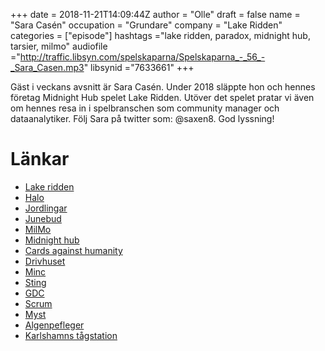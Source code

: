 +++
date = 2018-11-21T14:09:44Z
author = "Olle"
draft = false
name = "Sara Casén"
occupation = "Grundare"
company = "Lake Ridden"
categories = ["episode"]
hashtags ="lake ridden, paradox, midnight hub, tarsier, milmo"
audiofile ="http://traffic.libsyn.com/spelskaparna/Spelskaparna_-_56_-_Sara_Casen.mp3"
libsynid ="7633661"
+++

Gäst i veckans avsnitt är Sara Casén. Under 2018 släppte hon och hennes företag Midnight Hub spelet Lake Ridden. Utöver det  spelet pratar vi även om hennes resa in i spelbranschen som community manager och dataanalytiker. Följ Sara på twitter som: @saxen8. God lyssning!
# Länkar
* [Lake ridden](https://store.steampowered.com/app/696530/Lake_Ridden/)
* [Halo](https://www.youtube.com/watch?v=1WWaWB-cxYY)
* [Jordlingar](http://www.varldskulturmuseerna.se/varldskulturmuseet/aktuella-utstallningar/utstallningsarkiv/jordlingar/)
* [Junebud](https://en.wikipedia.org/wiki/Junebud)
* [MilMo](https://milmogame.com/)
* [Midnight hub](https://www.midnighthub.com/)
* [Cards against humanity](https://cardsagainsthumanity.com/)
* [Drivhuset](http://www.drivhuset.se/)
* [Minc](https://www.minc.se/)
* [Sting](https://sting.co/en/)
* [GDC](https://www.gdconf.com/)
* [Scrum](https://en.wikipedia.org/wiki/Scrum_(software_development))
* [Myst](https://www.youtube.com/watch?v=h4wWITMUop0)
* [Algenpefleger](https://vimeo.com/29565241)
* [Karlshamns tågstation](http://www.saracasen.com/art/last-chance-casen/)
